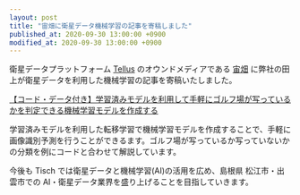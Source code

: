 ```yaml
---
layout: post
title: "宙畑に衛星データ機械学習の記事を寄稿しました"
published_at: 2020-09-30 13:00:00 +0900
modified_at: 2020-09-30 13:00:00 +0900
---
```


衛星データプラットフォーム [Tellus](https://www.tellusxdp.com/) のオウンドメディアである [宙畑](https://sorabatake.jp/) に弊社の田上が衛星データを利用した機械学習の記事を寄稿いたしました。

[【コード・データ付き】学習済みモデルを利用して手軽にゴルフ場が写っているかを判定できる機械学習モデルを作成する](https://sorabatake.jp/15199/)

学習済みモデルを利用した転移学習で機械学習モデルを作成することで、手軽に画像識別予測を行うことができるます。ゴルフ場が写っているか写っていないかの分類を例にコードと合わせて解説しています。

今後も Tisch では衛星データと機械学習(AI)の活用を広め、島根県 松江市・出雲市での AI・衛星データ業界を盛り上げることを目指していきます。